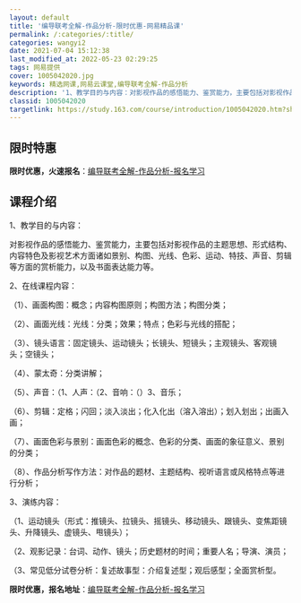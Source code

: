 ```yaml
---
layout: default
title: '编导联考全解-作品分析-限时优惠-网易精品课'
permalink: /:categories/:title/
categories: wangyi2
date: 2021-07-04 15:12:38
last_modified_at: 2022-05-23 02:29:25
tags: 网易提供
cover: 1005042020.jpg
keywords: 精选网课,网易云课堂,编导联考全解-作品分析
description: '1、教学目的与内容：对影视作品的感悟能力、鉴赏能力，主要包括对影视作品的主题思想、形式结构、内容特色及影视艺术方面诸如景'
classid: 1005042020
targetlink: https://study.163.com/course/introduction/1005042020.htm?share=1&shareId=1025206652&utm_campaign=share&utm_medium=iphoneShare&utm_source=&utm_u=1025206652
---
```


## 限时特惠

**限时优惠，火速报名**：[编导联考全解-作品分析-报名学习](https://study.163.com/course/introduction/1005042020.htm?share=1&shareId=1025206652&utm_campaign=share&utm_medium=iphoneShare&utm_source=&utm_u=1025206652)

## 课程介绍

1、教学目的与内容：

对影视作品的感悟能力、鉴赏能力，主要包括对影视作品的主题思想、形式结构、内容特色及影视艺术方面诸如景别、构图、光线、色彩、运动、特技、声音、剪辑等方面的赏析能力，以及书面表达能力等。

2、在线课程内容：

（1）、画面构图：概念；内容构图原则；构图方法；构图分类；

（2）、画面光线：光线：分类；效果；特点；色彩与光线的搭配；

（3）、镜头语言：固定镜头、运动镜头；长镜头、短镜头；主观镜头、客观镜头；空镜头；

（4）、蒙太奇：分类讲解；

（5）、声音：（1、人声：（2、音响：（）3、音乐；

（6）、剪辑：定格；闪回；淡入淡出；化入化出（溶入溶出）；划入划出；出画入画；

（7）、画面色彩与景别：画面色彩的概念、色彩的分类、画面的象征意义、景别的分类；

（8）、作品分析写作方法：对作品的题材、主题结构、视听语言或风格特点等进行分析；

3、演练内容：

（1、运动镜头（形式：推镜头、拉镜头、摇镜头、移动镜头、跟镜头、变焦距镜头、升降镜头、虚镜头、甩镜头）；

（2、观影记录：台词、动作、镜头；历史题材的时间；重要人名；导演、演员；

（3、常见低分试卷分析：复述故事型：介绍复述型；观后感型；全面赏析型。

**限时优惠，报名地址**：[编导联考全解-作品分析-报名学习](https://study.163.com/course/introduction/1005042020.htm?share=1&shareId=1025206652&utm_campaign=share&utm_medium=iphoneShare&utm_source=&utm_u=1025206652)

